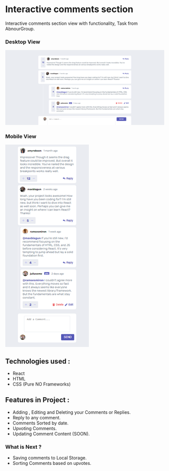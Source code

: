 # Interactive comments section

Interactive comments section view with functionality, Task from AbnourGroup.

### Desktop View
![desktop-view](public/images/desktop-view.png)

### Mobile View
![mobile-view](public/images/mobile-view.png)

## Technologies used : 
- React
- HTML
- CSS (Pure NO Frameworks)

## Features in Project :
- Adding , Editing and Deleting your Comments or Replies.
- Reply to any comment.
- Comments Sorted by date.
- Upvoting Comments.
- Updating Comment Content (SOON).

### What is Next ?
- Saving comments to Local Storage.
- Sorting Comments based on upvotes.